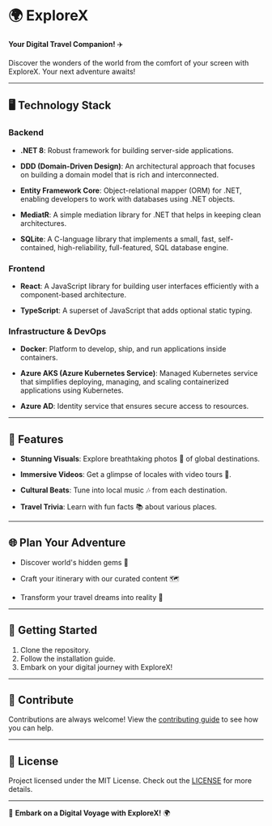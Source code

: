 # 🌍 ExploreX

**Your Digital Travel Companion!** ✈️

Discover the wonders of the world from the comfort of your screen with ExploreX. Your next adventure awaits!

---

## 🖥️ Technology Stack

### Backend

- **.NET 8**: Robust framework for building server-side applications.
  
- **DDD (Domain-Driven Design)**: An architectural approach that focuses on building a domain model that is rich and interconnected.
  
- **Entity Framework Core**: Object-relational mapper (ORM) for .NET, enabling developers to work with databases using .NET objects.
  
- **MediatR**: A simple mediation library for .NET that helps in keeping clean architectures.
  
- **SQLite**: A C-language library that implements a small, fast, self-contained, high-reliability, full-featured, SQL database engine.

### Frontend

- **React**: A JavaScript library for building user interfaces efficiently with a component-based architecture.
  
- **TypeScript**: A superset of JavaScript that adds optional static typing.

### Infrastructure & DevOps

- **Docker**: Platform to develop, ship, and run applications inside containers.
  
- **Azure AKS (Azure Kubernetes Service)**: Managed Kubernetes service that simplifies deploying, managing, and scaling containerized applications using Kubernetes.
  
- **Azure AD**: Identity service that ensures secure access to resources.

---

## 🚀 Features

- **Stunning Visuals**: Explore breathtaking photos 📸 of global destinations.
  
- **Immersive Videos**: Get a glimpse of locales with video tours 🎥.
  
- **Cultural Beats**: Tune into local music 🎶 from each destination.
  
- **Travel Trivia**: Learn with fun facts 📚 about various places.

---

## 🌐 Plan Your Adventure

- Discover world's hidden gems 🌄
  
- Craft your itinerary with our curated content 🗺️
  
- Transform your travel dreams into reality 🌟

---

## 💼 Getting Started

1. Clone the repository.
2. Follow the installation guide.
3. Embark on your digital journey with ExploreX!

---

## 🤝 Contribute

Contributions are always welcome! View the [contributing guide](CONTRIBUTING.md) to see how you can help.

---

## 📜 License

Project licensed under the MIT License. Check out the [LICENSE](LICENSE.md) for more details.

---

🛫 **Embark on a Digital Voyage with ExploreX!** 🌍
